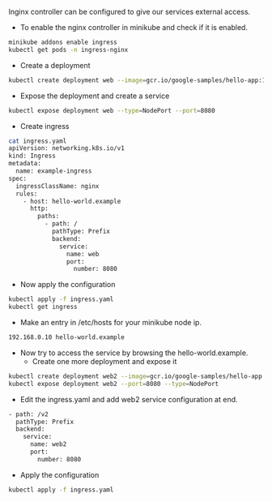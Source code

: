 Inginx controller can be configured to give our services external access.

- To enable the nginx controller in minikube and check if it is enabled.
```bash
minikube addons enable ingress
kubectl get pods -n ingress-nginx
```
- Create a deployment
```bash
kubectl create deployment web --image=gcr.io/google-samples/hello-app:1.0
```
- Expose the deployment and create a service
```bash
kubectl expose deployment web --type=NodePort --port=8080
```
- Create ingress
```bash
cat ingress.yaml
apiVersion: networking.k8s.io/v1
kind: Ingress
metadata:
  name: example-ingress
spec:
  ingressClassName: nginx
  rules:
    - host: hello-world.example
      http:
        paths:
          - path: /
            pathType: Prefix
            backend:
              service:
                name: web
                port:
                  number: 8080
```
- Now apply the configuration
```bash
kubectl apply -f ingress.yaml
kubectl get ingress
```
- Make an entry in /etc/hosts for your minikube node ip.
```bash
192.168.0.10 hello-world.example
```
- Now try to access the service by browsing the hello-world.example.
  - Create one more deployment and expose it
```bash
kubectl create deployment web2 --image=gcr.io/google-samples/hello-app:2.0
kubectl expose deployment web2 --port=8080 --type=NodePort
```
- Edit the ingress.yaml and add web2 service configuration at end.
```bash
- path: /v2
  pathType: Prefix
  backend:
    service:
      name: web2
      port:
        number: 8080
```
- Apply the configuration
```bash
kubectl apply -f ingress.yaml
```
